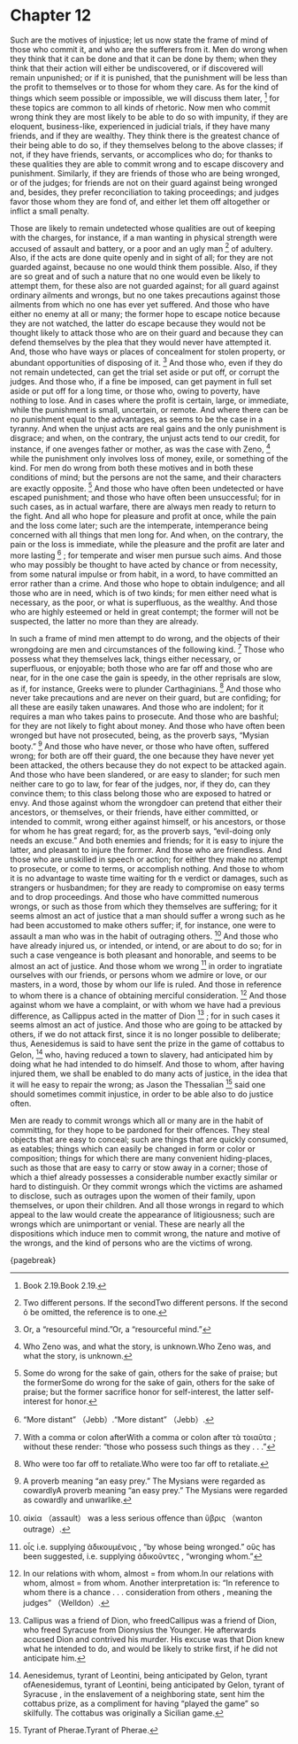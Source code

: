 # Chapter 12


Such are the motives of injustice; let us now state the frame of mind of those who commit it, and who are the sufferers from it. Men do wrong when they think that it can be done and that it can be done by them; when they think that their action will either be undiscovered, or if discovered will remain unpunished; or if it is punished, that the punishment will be less than the profit to themselves or to those for whom they care. As for the kind of things which seem possible or impossible, we will discuss them later, [^^11_1] for these topics are common to all kinds of rhetoric. Now men who commit wrong think they are most likely to be able to do so with impunity, if they are eloquent, business-like, experienced in judicial trials, if they have many friends, and if they are wealthy. They think there is the greatest chance of their being able to do so, if they themselves belong to the above classes; if not, if they have friends, servants, or accomplices who do; for thanks to these qualities they are able to commit wrong and to escape discovery and punishment. Similarly, if they are friends of those who are being wronged, or of the judges; for friends are not on their guard against being wronged and, besides, they prefer reconciliation to taking proceedings; and judges favor those whom they are fond of, and either let them off altogether or inflict a small penalty. 


Those are likely to remain undetected whose qualities are out of keeping with the charges, for instance, if a man wanting in physical strength were accused of assault and battery, or a poor and an ugly man [^^11_2] of adultery. Also, if the acts are done quite openly and in sight of all; for they are not guarded against, because no one would think them possible. Also, if they are so great and of such a nature that no one would even be likely to attempt them, for these also are not guarded against; for all guard against ordinary ailments and wrongs, but no one takes precautions against those ailments from which no one has ever yet suffered. And those who have either no enemy at all or many; the former hope to escape notice because they are not watched, the latter do escape because they would not be thought likely to attack those who are on their guard and because they can defend themselves by the plea that they would never have attempted it. And, those who have ways or places of concealment for stolen property, or abundant opportunities of disposing of it. [^^11_3] And those who, even if they do not remain undetected, can get the trial set aside or put off, or corrupt the judges. And those who, if a fine be imposed, can get payment in full set aside or put off for a long time, or those who, owing to poverty, have nothing to lose. And in cases where the profit is certain, large, or immediate, while the punishment is small, uncertain, or remote. And where there can be no punishment equal to the advantages, as seems to be the case in a tyranny. And when the unjust acts are real gains and the only punishment is disgrace; and when, on the contrary, the unjust acts tend to our credit, for instance, if one avenges father or mother, as was the case with Zeno, [^^11_4] while the punishment only involves loss of money, exile, or something of the kind. For men do wrong from both these motives and in both these conditions of mind; but the persons are not the same, and their characters are exactly opposite. [^^11_5] And those who have often been undetected or have escaped punishment; and those who have often been unsuccessful; for in such cases, as in actual warfare, there are always men ready to return to the fight. And all who hope for pleasure and profit at once, while the pain and the loss come later; such are the intemperate, intemperance being concerned with all things that men long for. And when, on the contrary, the pain or the loss is immediate, while the pleasure and the profit are later and more lasting [^^11_6] ; for temperate and wiser men pursue such aims. And those who may possibly be thought to have acted by chance or from necessity, from some natural impulse or from habit, in a word, to have committed an error rather than a crime. And those who hope to obtain indulgence; and all those who are in need, which is of two kinds; for men either need what is necessary, as the poor, or what is superfluous, as the wealthy. And those who are highly esteemed or held in great contempt; the former will not be suspected, the latter no more than they are already. 


In such a frame of mind men attempt to do wrong, and the objects of their wrongdoing are men and circumstances of the following kind. [^^11_7] Those who possess what they themselves lack, things either necessary, or superfluous, or enjoyable; both those who are far off and those who are near, for in the one case the gain is speedy, in the other reprisals are slow, as if, for instance, Greeks were to plunder Carthaginians. [^^11_8] And those who never take precautions and are never on their guard, but are confiding; for all these are easily taken unawares. And those who are indolent; for it requires a man who takes pains to prosecute. And those who are bashful; for they are not likely to fight about money. And those who have often been wronged but have not prosecuted, being, as the proverb says, “Mysian booty.” [^^11_9] And those who have never, or those who have often, suffered wrong; for both are off their guard, the one because they have never yet been attacked, the others because they do not expect to be attacked again. And those who have been slandered, or are easy to slander; for such men neither care to go to law, for fear of the judges, nor, if they do, can they convince them; to this class belong those who are exposed to hatred or envy. And those against whom the wrongdoer can pretend that either their ancestors, or themselves, or their friends, have either committed, or intended to commit, wrong either against himself, or his ancestors, or those for whom he has great regard; for, as the proverb says, “evil-doing only needs an excuse.” And both enemies and friends; for it is easy to injure the latter, and pleasant to injure the former. And those who are friendless. And those who are unskilled in speech or action; for either they make no attempt to prosecute, or come to terms, or accomplish nothing. And those to whom it is no advantage to waste time waiting for th e verdict or damages, such as strangers or husbandmen; for they are ready to compromise on easy terms and to drop proceedings. And those who have committed numerous wrongs, or such as those from which they themselves are suffering; for it seems almost an act of justice that a man should suffer a wrong such as he had been accustomed to make others suffer; if, for instance, one were to assault a man who was in the habit of outraging others. [^^11_10] And those who have already injured us, or intended, or intend, or are about to do so; for in such a case vengeance is both pleasant and honorable, and seems to be almost an act of justice. And those whom we wrong [^^11_11] in order to ingratiate ourselves with our friends, or persons whom we admire or love, or our masters, in a word, those by whom our life is ruled. And those in reference to whom there is a chance of obtaining merciful consideration. [^^11_12] And those against whom we have a complaint, or with whom we have had a previous difference, as Callippus acted in the matter of Dion [^^11_13] ; for in such cases it seems almost an act of justice. And those who are going to be attacked by others, if we do not attack first, since it is no longer possible to deliberate; thus, Aenesidemus is said to have sent the prize in the game of cottabus to Gelon, [^^11_14] who, having reduced a town to slavery, had anticipated him by doing what he had intended to do himself. And those to whom, after having injured them, we shall be enabled to do many acts of justice, in the idea that it will he easy to repair the wrong; as Jason the Thessalian [^^11_15] said one should sometimes commit injustice, in order to be able also to do justice often. 


Men are ready to commit wrongs which all or many are in the habit of committing, for they hope to be pardoned for their offences. They steal objects that are easy to conceal; such are things that are quickly consumed, as eatables; things which can easily be changed in form or color or composition; things for which there are many convenient hiding-places, such as those that are easy to carry or stow away in a corner; those of which a thief already possesses a considerable number exactly similar or hard to distinguish. Or they commit wrongs which the victims are ashamed to disclose, such as outrages upon the women of their family, upon themselves, or upon their children. And all those wrongs in regard to which appeal to the law would create the appearance of litigiousness; such are wrongs which are unimportant or venial. These are nearly all the dispositions which induce men to commit wrong, the nature and motive of the wrongs, and the kind of persons who are the victims of wrong. 




{pagebreak}


[^^11_1]: Book 2.19.Book 2.19. 

[^^11_2]: Two different persons. If the secondTwo different persons. If the second ὁ be omitted, the reference is to one. 

[^^11_3]: Or, a “resourceful mind.”Or, a “resourceful mind.” 

[^^11_4]: Who Zeno was, and what the story, is unknown.Who Zeno was, and what the story, is unknown. 

[^^11_5]: Some do wrong for the sake of gain, others for the sake of praise; but the formerSome do wrong for the sake of gain, others for the sake of praise; but the former sacrifice honor for self-interest, the latter self-interest for honor. 

[^^11_6]: “More distant” （Jebb）.“More distant” （Jebb）. 

[^^11_7]: With a comma or colon afterWith a comma or colon after τὰ τοιαῦτα ; without these render: “those who possess such things as they . . .” 

[^^11_8]: Who were too far off to retaliate.Who were too far off to retaliate. 

[^^11_9]: A proverb meaning “an easy prey.” The Mysians were regarded as cowardlyA proverb meaning “an easy prey.” The Mysians were regarded as cowardly and unwarlike. 

[^^11_10]: αἰκία （assault） was a less serious offence than ὕβρις （wanton outrage）. 

[^^11_11]: οἷς i.e. supplying ἀδικουμένοις , “by whose being wronged.” οὓς has been suggested, i.e. supplying ἀδικοῦντες , “wronging whom.” 

[^^11_12]: In our relations with whom, almost = from whom.In our relations with whom, almost = from whom. Another interpretation is: “In reference to whom there is a chance . . . consideration from others , meaning the judges” （Welldon）. 

[^^11_13]: Callipus was a friend of Dion, who freedCallipus was a friend of Dion, who freed Syracuse from Dionysius the Younger. He afterwards accused Dion and contrived his murder. His excuse was that Dion knew what he intended to do, and would be likely to strike first, if he did not anticipate him. 

[^^11_14]: Aenesidemus, tyrant of Leontini, being anticipated by Gelon, tyrant ofAenesidemus, tyrant of Leontini, being anticipated by Gelon, tyrant of Syracuse , in the enslavement of a neighboring state, sent him the cottabus prize, as a compliment for having “played the game” so skilfully. The cottabus was originally a Sicilian game. 

[^^11_15]: Tyrant of Pherae.Tyrant of Pherae. 

